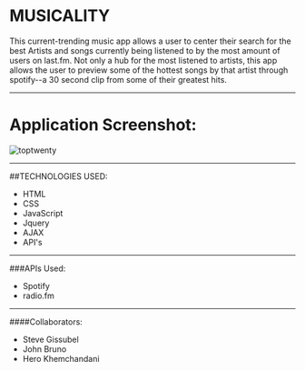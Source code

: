 # MUSICALITY

This current-trending music app allows a user to center their search for the best Artists and songs currently being listened to by the most amount of users on last.fm.  Not only a hub for the most listened to artists, this app allows the user to preview some of the hottest songs by that artist through spotify--a 30 second clip from some of their greatest hits. 
___
# Application Screenshot:

![toptwenty](https://cloud.githubusercontent.com/assets/21371158/23138475/b01fa71a-f775-11e6-9ab4-263680915e86.gif)
___
##TECHNOLOGIES USED:
* HTML
* CSS
* JavaScript
* Jquery
* AJAX
* API's
___
###APIs Used:
* Spotify
* radio.fm

___
####Collaborators:
* Steve Gissubel
* John Bruno
* Hero Khemchandani


 

